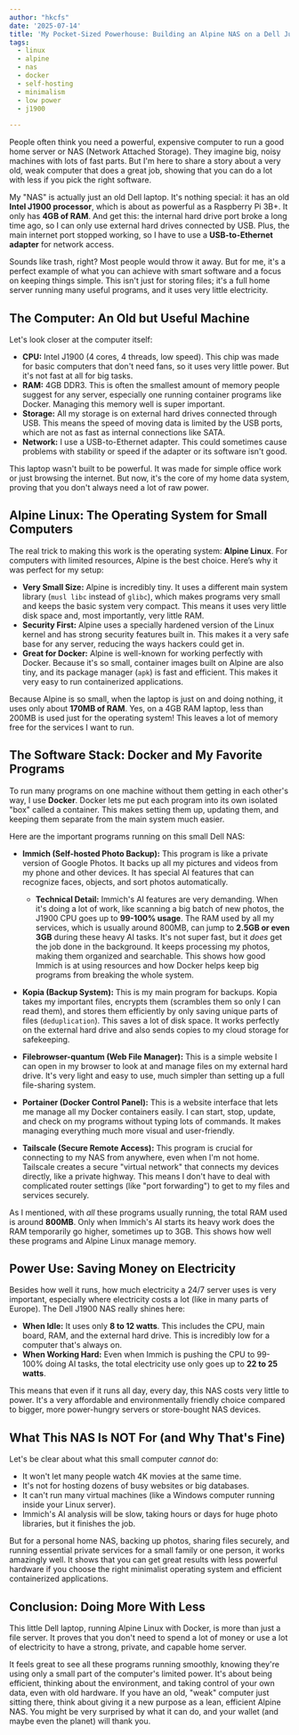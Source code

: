 ```yaml
---
author: "hkcfs"
date: '2025-07-14'
title: 'My Pocket-Sized Powerhouse: Building an Alpine NAS on a Dell Junk'
tags:
  - linux
  - alpine
  - nas
  - docker
  - self-hosting
  - minimalism
  - low power
  - j1900
  
---
```


People often think you need a powerful, expensive computer to run a good home server or NAS (Network Attached Storage). They imagine big, noisy machines with lots of fast parts. But I'm here to share a story about a very old, weak computer that does a great job, showing that you can do a lot with less if you pick the right software.

My "NAS" is actually just an old Dell laptop. It's nothing special: it has an old **Intel J1900 processor**, which is about as powerful as a Raspberry Pi 3B+. It only has **4GB of RAM**. And get this: the internal hard drive port broke a long time ago, so I can only use external hard drives connected by USB. Plus, the main internet port stopped working, so I have to use a **USB-to-Ethernet adapter** for network access.

Sounds like trash, right? Most people would throw it away. But for me, it's a perfect example of what you can achieve with smart software and a focus on keeping things simple. This isn't just for storing files; it's a full home server running many useful programs, and it uses very little electricity.

## The Computer: An Old but Useful Machine

Let's look closer at the computer itself:
-   **CPU:** Intel J1900 (4 cores, 4 threads, low speed). This chip was made for basic computers that don't need fans, so it uses very little power. But it's not fast at all for big tasks.
-   **RAM:** 4GB DDR3. This is often the smallest amount of memory people suggest for any server, especially one running container programs like Docker. Managing this memory well is super important.
-   **Storage:** All my storage is on external hard drives connected through USB. This means the speed of moving data is limited by the USB ports, which are not as fast as internal connections like SATA.
-   **Network:** I use a USB-to-Ethernet adapter. This could sometimes cause problems with stability or speed if the adapter or its software isn't good.

This laptop wasn't built to be powerful. It was made for simple office work or just browsing the internet. But now, it's the core of my home data system, proving that you don't always need a lot of raw power.

## Alpine Linux: The Operating System for Small Computers

The real trick to making this work is the operating system: **Alpine Linux**. For computers with limited resources, Alpine is the best choice. Here’s why it was perfect for my setup:

-   **Very Small Size:** Alpine is incredibly tiny. It uses a different main system library (`musl libc` instead of `glibc`), which makes programs very small and keeps the basic system very compact. This means it uses very little disk space and, most importantly, very little RAM.
-   **Security First:** Alpine uses a specially hardened version of the Linux kernel and has strong security features built in. This makes it a very safe base for any server, reducing the ways hackers could get in.
-   **Great for Docker:** Alpine is well-known for working perfectly with Docker. Because it's so small, container images built on Alpine are also tiny, and its package manager (`apk`) is fast and efficient. This makes it very easy to run containerized applications.

Because Alpine is so small, when the laptop is just on and doing nothing, it uses only about **170MB of RAM**. Yes, on a 4GB RAM laptop, less than 200MB is used just for the operating system! This leaves a lot of memory free for the services I want to run.

## The Software Stack: Docker and My Favorite Programs

To run many programs on one machine without them getting in each other's way, I use **Docker**. Docker lets me put each program into its own isolated "box" called a container. This makes setting them up, updating them, and keeping them separate from the main system much easier.

Here are the important programs running on this small Dell NAS:

-   **Immich (Self-hosted Photo Backup):** This program is like a private version of Google Photos. It backs up all my pictures and videos from my phone and other devices. It has special AI features that can recognize faces, objects, and sort photos automatically.
    -   **Technical Detail:** Immich's AI features are very demanding. When it's doing a lot of work, like scanning a big batch of new photos, the J1900 CPU goes up to **99-100% usage**. The RAM used by all my services, which is usually around 800MB, can jump to **2.5GB or even 3GB** during these heavy AI tasks. It's not super fast, but it *does* get the job done in the background. It keeps processing my photos, making them organized and searchable. This shows how good Immich is at using resources and how Docker helps keep big programs from breaking the whole system.

-   **Kopia (Backup System):** This is my main program for backups. Kopia takes my important files, encrypts them (scrambles them so only I can read them), and stores them efficiently by only saving unique parts of files (`deduplication`). This saves a lot of disk space. It works perfectly on the external hard drive and also sends copies to my cloud storage for safekeeping.

-   **Filebrowser-quantum (Web File Manager):** This is a simple website I can open in my browser to look at and manage files on my external hard drive. It's very light and easy to use, much simpler than setting up a full file-sharing system.

-   **Portainer (Docker Control Panel):** This is a website interface that lets me manage all my Docker containers easily. I can start, stop, update, and check on my programs without typing lots of commands. It makes managing everything much more visual and user-friendly.

-   **Tailscale (Secure Remote Access):** This program is crucial for connecting to my NAS from anywhere, even when I'm not home. Tailscale creates a secure "virtual network" that connects my devices directly, like a private highway. This means I don't have to deal with complicated router settings (like "port forwarding") to get to my files and services securely.

As I mentioned, with *all* these programs usually running, the total RAM used is around **800MB**. Only when Immich's AI starts its heavy work does the RAM temporarily go higher, sometimes up to 3GB. This shows how well these programs and Alpine Linux manage memory.

## Power Use: Saving Money on Electricity

Besides how well it runs, how much electricity a 24/7 server uses is very important, especially where electricity costs a lot (like in many parts of Europe). The Dell J1900 NAS really shines here:

-   **When Idle:** It uses only **8 to 12 watts**. This includes the CPU, main board, RAM, and the external hard drive. This is incredibly low for a computer that's always on.
-   **When Working Hard:** Even when Immich is pushing the CPU to 99-100% doing AI tasks, the total electricity use only goes up to **22 to 25 watts**.

This means that even if it runs all day, every day, this NAS costs very little to power. It's a very affordable and environmentally friendly choice compared to bigger, more power-hungry servers or store-bought NAS devices.

## What This NAS Is NOT For (and Why That's Fine)

Let's be clear about what this small computer *cannot* do:

-   It won't let many people watch 4K movies at the same time.
-   It's not for hosting dozens of busy websites or big databases.
-   It can't run many virtual machines (like a Windows computer running inside your Linux server).
-   Immich's AI analysis will be slow, taking hours or days for huge photo libraries, but it finishes the job.

But for a personal home NAS, backing up photos, sharing files securely, and running essential private services for a small family or one person, it works amazingly well. It shows that you can get great results with less powerful hardware if you choose the right minimalist operating system and efficient containerized applications.

## Conclusion: Doing More With Less

This little Dell laptop, running Alpine Linux with Docker, is more than just a file server. It proves that you don't need to spend a lot of money or use a lot of electricity to have a strong, private, and capable home server.

It feels great to see all these programs running smoothly, knowing they're using only a small part of the computer's limited power. It's about being efficient, thinking about the environment, and taking control of your own data, even with old hardware. If you have an old, "weak" computer just sitting there, think about giving it a new purpose as a lean, efficient Alpine NAS. You might be very surprised by what it can do, and your wallet (and maybe even the planet) will thank you.
